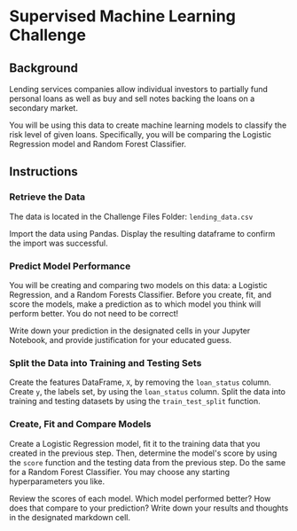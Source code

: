 # Supervised Machine Learning Challenge

## Background
Lending services companies allow individual investors to partially fund personal loans as well as buy and sell notes backing the loans on a secondary market.

You will be using this data to create machine learning models to classify the risk level of given loans. Specifically, you will be comparing the Logistic Regression model and Random Forest Classifier.

## Instructions

### Retrieve the Data
The data is located in the Challenge Files Folder: 
<code>lending_data.csv</code>

Import the data using Pandas. Display the resulting dataframe to confirm the import was successful.

### Predict Model Performance
You will be creating and comparing two models on this data: a Logistic Regression, and a Random Forests Classifier. Before you create, fit, and score the models, make a prediction as to which model you think will perform better. You do not need to be correct!

Write down your prediction in the designated cells in your Jupyter Notebook, and provide justification for your educated guess.

### Split the Data into Training and Testing Sets
Create the features DataFrame, <code>X</code>, by removing the <code>loan_status</code> column. Create <code>y</code>, the labels set, by using the <code>loan_status</code> column. Split the data into training and testing datasets by using the <code>train_test_split</code> function.

### Create, Fit and Compare Models
Create a Logistic Regression model, fit it to the training data that you created in the previous step. Then, determine the model's score by using the <code>score</code> function and the testing data from the previous step. Do the same for a Random Forest Classifier. You may choose any starting hyperparameters you like.

Review the scores of each model. Which model performed better? How does that compare to your prediction? Write down your results and thoughts in the designated markdown cell.

